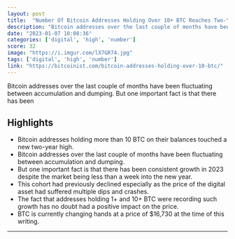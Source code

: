 ```yaml
---
layout: post
title:  "Number Of Bitcoin Addresses Holding Over 10+ BTC Reaches Two-Year High | Bitcoinist.com"
description: "Bitcoin addresses over the last couple of months have been fluctuating between accumulation and dumping. But one important fact is that there has been"
date: "2023-01-07 10:08:36"
categories: ['digital', 'high', 'number']
score: 32
image: "https://i.imgur.com/lX7GR74.jpg"
tags: ['digital', 'high', 'number']
link: "https://bitcoinist.com/bitcoin-addresses-holding-over-10-btc/"
---
```


Bitcoin addresses over the last couple of months have been fluctuating between accumulation and dumping. But one important fact is that there has been

## Highlights

- Bitcoin addresses holding more than 10 BTC on their balances touched a new two-year high.
- Bitcoin addresses over the last couple of months have been fluctuating between accumulation and dumping.
- But one important fact is that there has been consistent growth in 2023 despite the market being less than a week into the new year.
- This cohort had previously declined especially as the price of the digital asset had suffered multiple dips and crashes.
- The fact that addresses holding 1+ and 10+ BTC were recording such growth has no doubt had a positive impact on the price.
- BTC is currently changing hands at a price of $16,730 at the time of this writing.

---
